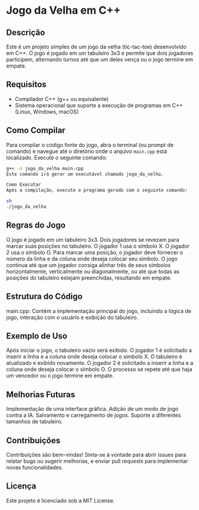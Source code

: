 # Jogo da Velha em C++

## Descrição

Este é um projeto simples de um jogo da velha (tic-tac-toe) desenvolvido em C++. O jogo é jogado em um tabuleiro 3x3 e permite que dois jogadores participem, alternando turnos até que um deles vença ou o jogo termine em empate.

## Requisitos

- Compilador C++ (g++ ou equivalente)
- Sistema operacional que suporte a execução de programas em C++ (Linux, Windows, macOS)

## Como Compilar

Para compilar o código fonte do jogo, abra o terminal (ou prompt de comando) e navegue até o diretório onde o arquivo `main.cpp` está localizado. Execute o seguinte comando:

```sh
g++ -o jogo_da_velha main.cpp
Este comando irá gerar um executável chamado jogo_da_velha.

Como Executar
Após a compilação, execute o programa gerado com o seguinte comando:

sh
./jogo_da_velha
```
## Regras do Jogo
O jogo é jogado em um tabuleiro 3x3.
Dois jogadores se revezam para marcar suas posições no tabuleiro.
O jogador 1 usa o símbolo X.
O jogador 2 usa o símbolo O.
Para marcar uma posição, o jogador deve fornecer o número da linha e da coluna onde deseja colocar seu símbolo.
O jogo continua até que um jogador consiga alinhar três de seus símbolos horizontalmente, verticalmente ou diagonalmente, ou até que todas as posições do tabuleiro estejam preenchidas, resultando em empate.
## Estrutura do Código
main.cpp: Contém a implementação principal do jogo, incluindo a lógica de jogo, interação com o usuário e exibição do tabuleiro.
## Exemplo de Uso
Após iniciar o jogo, o tabuleiro vazio será exibido.
O jogador 1 é solicitado a inserir a linha e a coluna onde deseja colocar o símbolo X.
O tabuleiro é atualizado e exibido novamente.
O jogador 2 é solicitado a inserir a linha e a coluna onde deseja colocar o símbolo O.
O processo se repete até que haja um vencedor ou o jogo termine em empate.
## Melhorias Futuras
Implementação de uma interface gráfica.
Adição de um modo de jogo contra a IA.
Salvamento e carregamento de jogos.
Suporte a diferentes tamanhos de tabuleiro.
## Contribuições
Contribuições são bem-vindas! Sinta-se à vontade para abrir issues para relatar bugs ou sugerir melhorias, e enviar pull requests para implementar novas funcionalidades.

## Licença
Este projeto é licenciado sob a MIT License. 
